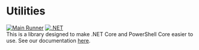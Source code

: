 ﻿# Utilities
[![Main Runner](https://github.com/ChessGeekBoy/Utilities/actions/workflows/main.yml/badge.svg)](https://github.com/ChessGeekBoy/Utilities/actions/workflows/main.yml)
[![.NET](https://github.com/ChessGeekBoy/Utilities/actions/workflows/dotnet.yml/badge.svg)](https://github.com/ChessGeekBoy/Utilities/actions/workflows/dotnet.yml) <br>
This is a library designed to make .NET Core and PowerShell Core easier to use. See our documentation [here](https://github.com/ChessGeekBoy/Utilities/tree/main/docs).

